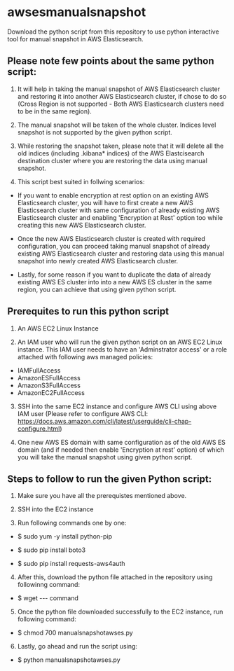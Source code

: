 # awsesmanualsnapshot
Download the python script from this repository to use python interactive tool for manual snapshot in AWS Elasticsearch.

## Please note few points about the same python script:

1. It will help in taking the manual snapshot of AWS Elasticsearch cluster and restoring it into another AWS Elasticsearch cluster, if chose to do so (Cross Region is not supported - Both AWS Elasticsearch clusters need to be in the same region).

2. The manual snapshot will be taken of the whole cluster. Indices level snapshot is not supported by the given python script.

3. While restoring the snapshot taken, please note that it will delete all the old indices (including .kibana* indices) of the AWS Elastcisearch destination cluster where you are restoring the data using manual snapshot.

4. This script best suited in follwing scenarios:

  - If you want to enable encryption at rest option on an existing AWS Elasticsearch cluster, you will have to first create a new AWS Elasticsearch cluster with same configuration of already existing AWS Elasticsearch cluster and enabling 'Encryption at Rest' option too while creating this new AWS Elasticsearch cluster. 
  - Once the new AWS Elasticsearch cluster is created with required configuration, you can proceed taking manual snapshot of already existing AWS Elasticsearch cluster and restoring data using this manual snapshot into newly created AWS Elasticsearch cluster.
  
  - Lastly, for some reason if you want to duplicate the data of already existing AWS ES cluster into into a new AWS ES cluster in the same region, you can achieve that using given python script.
  

## Prerequites to run this python script

1. An AWS EC2 Linux Instance 

2. An IAM user who will run the given python script on an AWS EC2 Linux instance. This IAM user needs to have an 'Adminstrator access' or a role attached with following aws managed policies:

  - IAMFullAccess 
  - AmazonESFullAccess
  - AmazonS3FullAccess 
  - AmazonEC2FullAccess 
  
3. SSH into the same EC2 instance and configure AWS CLI using above IAM user (Please refer to configure AWS CLI: https://docs.aws.amazon.com/cli/latest/userguide/cli-chap-configure.html)

4. One new AWS ES domain with same configuration as of the old AWS ES domain (and if needed then enable 'Encryption at rest' option) of which you will take the manual snapshot using given python script.

## Steps to follow to run the given Python script:

1. Make sure you have all the prerequistes mentioned above.

2. SSH into the EC2 instance

3. Run following commands one by one:

  - $ sudo yum -y install python-pip

  - $ sudo pip install boto3

  - $ sudo pip install requests-aws4auth

4. After this, download the python file attached in the repository using followinng command:

  - $ wget --- command
  
5. Once the python file downloaded successfully to the EC2 instance, run following command:

  - $ chmod 700 manualsnapshotawses.py
  
6. Lastly, go ahead and run the script using:

  - $ python manualsnapshotawses.py
